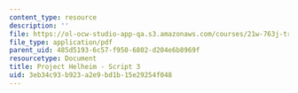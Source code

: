 ```yaml
---
content_type: resource
description: ''
file: https://ol-ocw-studio-app-qa.s3.amazonaws.com/courses/21w-763j-transmedia-storytelling-modern-science-fiction-spring-2014/3eb34c93b923a2e9bd1b15e29254f048_MIT21W_763JS14_Blog_3.pdf
file_type: application/pdf
parent_uid: 485d5193-6c57-f950-6802-d204e6b8969f
resourcetype: Document
title: Project Helheim - Script 3
uid: 3eb34c93-b923-a2e9-bd1b-15e29254f048
---
```

